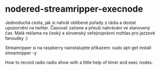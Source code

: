 # nodered-streamripper-execnode

Jednoduchá cesta, jak si nahrát oblíbené pořady z rádia a dostat upozornění na twitter. Časovač začene a přeuší nahrávání ve stanovený čas. 
Malá reklama na český a slovenský veřejnoprávní rozhlas pro jazzové fanoušky :)

Streamripper si na raspberry nainstalujete příkazem: sudo apt-get install streamripper -y

How to record radio radio show with a little help of timer and exec nodes. 
